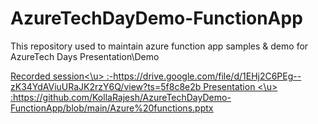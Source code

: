 # AzureTechDayDemo-FunctionApp

This repository used to maintain azure function app samples & demo for AzureTech Days Presentation\Demo

<u>Recorded session<\u> :-https://drive.google.com/file/d/1EHj2C6PEg--zK34YdAViuURaJK2rzY6Q/view?ts=5f8c8e2b
<u> Presentation <\u> :https://github.com/KollaRajesh/AzureTechDayDemo-FunctionApp/blob/main/Azure%20functions.pptx

